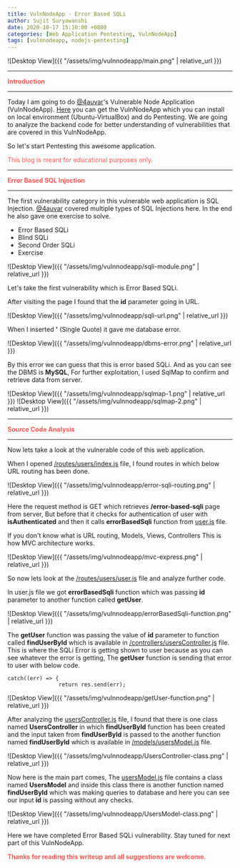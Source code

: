 ```yaml
---
title: VulnNodeApp - Error Based SQLi
author: Sujit Suryawanshi
date: 2020-10-17 15:10:00 +0800
categories: [Web Application Pentesting, VulnNodeApp]
tags: [vulnnodeapp, nodejs-pentesting]
---
```


![Desktop View]({{ "/assets/img/vulnnodeapp/main.png" | relative_url }})

---

<strong><span style="color:#ff5555">Introduction</span></strong>

---

Today I am going to do [@4auvar](https://twitter.com/4auvar)'s Vulnerable Node Application (VulnNodeApp).
[Here](https://github.com/4auvar/VulnNodeApp) you can get the VulnNodeApp which you can install on local environment (Ubuntu-VirtualBox) and do Pentesting.
We are going to analyze the backend code for better understanding of vulnerabilities that are covered in this VulnNodeApp.

So let's start Pentesting this awesome application.

<span style="color:#ff5555">This blog is meant for educational purposes only.</span>

---

<strong><span style="color:#ff5555">Error Based SQL Injection</span></strong>

---

The first vulnerability category in this vulnerable web application is SQL Injection. [@4auvar](https://twitter.com/4auvar) covered multiple types of SQL Injections here. In the end he also gave one exercise to solve.

* Error Based SQLi
* Blind SQLi
* Second Order SQLi
* Exercise

![Desktop View]({{ "/assets/img/vulnnodeapp/sqli-module.png" | relative_url }})

Let's take the first vulnerability which is Error Based SQLi.

After visiting the page I found that the **id** parameter going in URL.

![Desktop View]({{ "/assets/img/vulnnodeapp/sqli-url.png" | relative_url }})

When I inserted **'** (Single Quote) it gave me database error.

![Desktop View]({{ "/assets/img/vulnnodeapp/dbms-error.png" | relative_url }})

By this error we can guess that this is error based SQLi. And as you can see the DBMS is **MySQL**, For further exploitation, I used SqlMap to confirm and retrieve data from server.

![Desktop View]({{ "/assets/img/vulnnodeapp/sqlmap-1.png" | relative_url }})
![Desktop View]({{ "/assets/img/vulnnodeapp/sqlmap-2.png" | relative_url }})

---

<strong><span style="color:#ff5555">Source Code Analysis</span></strong>

---

Now lets take a look at the vulnerable code of this web application.

When I opened [/routes/users/index.js](https://github.com/4auvar/VulnNodeApp/blob/master/routes/users/index.js) file, I found routes in which below URL routing has been done.

![Desktop View]({{ "/assets/img/vulnnodeapp/error-sqli-routing.png" | relative_url }})

Here the request method is GET which retrieves **/error-based-sqli** page from server, But before that it checks for authentication of user with **isAuthenticated** and then it calls **errorBasedSqli** function from [user.js](https://github.com/4auvar/VulnNodeApp/blob/master/routes/users/user.js) file.

If you don't know what is URL routing, Models, Views, Controllers This is how MVC architecture works.

![Desktop View]({{ "/assets/img/vulnnodeapp/mvc-express.png" | relative_url }})

So now lets look at the [/routes/users/user.js](https://github.com/4auvar/VulnNodeApp/blob/master/routes/users/user.js) file and analyze further code.

In user.js file we got **errorBasedSqli** function which was passing **id** parameter to another function called **getUser**.

![Desktop View]({{ "/assets/img/vulnnodeapp/errorBasedSqli-function.png" | relative_url }})

The **getUser** function was passing the value of **id** parameter to function called **findUserById** which is available in [/controllers/usersController.js](https://github.com/4auvar/VulnNodeApp/blob/master/controllers/usersController.js) file. This is where the SQLi Error is getting shown to user because as you can see whatever the error is getting, The **getUser** function is sending that error to user with below code.
```
catch((err) => {
                return res.send(err);
```

![Desktop View]({{ "/assets/img/vulnnodeapp/getUser-function.png" | relative_url }})

After analyzing the [usersController.js](https://github.com/4auvar/VulnNodeApp/blob/master/controllers/usersController.js) file, I found that there is one class named **UsersController** in which **findUserById** function has been created and the input taken from **findUserById** is passed to the another function named **findUserById** which is available in [/models/usersModel.js](https://github.com/4auvar/VulnNodeApp/blob/master/models/usersModel.js) file.

![Desktop View]({{ "/assets/img/vulnnodeapp/UsersController-class.png" | relative_url }})

Now here is the main part comes, The [usersModel.js](https://github.com/4auvar/VulnNodeApp/blob/master/models/usersModel.js) file contains a class named **UsersModel** and inside this class there is another function named **findUserById** which was making queries to database and here you can see our input **id** is passing without any checks.

![Desktop View]({{ "/assets/img/vulnnodeapp/UsersModel-class.png" | relative_url }})

Here we have completed Error Based SQLi vulnerability. Stay tuned for next part of this VulnNodeApp.

<span style="color:#ff5555">**Thanks for reading this writeup and all suggestions are welcome.**</span>
